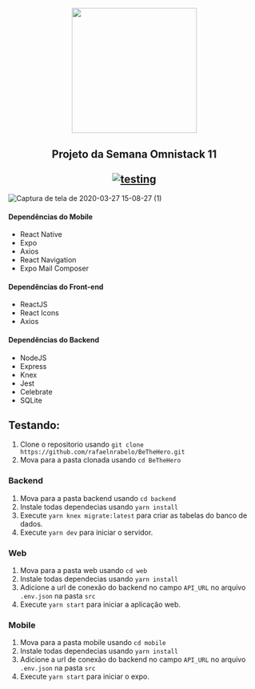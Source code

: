 <h1 align="center">
  <br/>
<img src="https://user-images.githubusercontent.com/55251721/77788953-ee82f880-7040-11ea-9b7b-ecefde44fa78.png" width=250 />

<h2 align="center">
  Projeto da Semana Omnistack 11 <br/> <br/>
  <a href="https://github.com/rafaelnrabelo/BeTheHero#testando">
    <img src="https://img.shields.io/badge/Testing-Install-%23e02041" alt="testing"/>
  </a>
</h2>

![Captura de tela de 2020-03-27 15-08-27 (1)](https://user-images.githubusercontent.com/55251721/77789834-8df4bb00-7042-11ea-99dc-2bddb498646f.png)

#### Dependências do Mobile
  - React Native
  - Expo
  - Axios
  - React Navigation
  - Expo Mail Composer
   
#### Dependências do Front-end
  - ReactJS
  - React Icons
  - Axios
    
#### Dependências do Backend
  - NodeJS
  - Express
  - Knex
  - Jest
  - Celebrate
  - SQLite
   
## Testando:
   1. Clone o repositorio usando `git clone https://github.com/rafaelnrabelo/BeTheHero.git`
   2. Mova para a pasta clonada usando `cd BeTheHero`
  ### Backend
   1. Mova para a pasta backend usando `cd backend`
   2. Instale todas dependecias usando `yarn install`
   3. Execute `yarn knex migrate:latest` para criar as tabelas do banco de dados.
   4. Execute `yarn dev` para iniciar o servidor.
  ### Web
   1. Mova para a pasta web usando `cd web`
   2. Instale todas dependecias usando `yarn install`
   3. Adicione a url de conexão do backend no campo `API_URL` no arquivo `.env.json` na pasta `src`
   4. Execute `yarn start` para iniciar a aplicação web.
  ### Mobile
   1. Mova para a pasta mobile usando `cd mobile`
   2. Instale todas dependecias usando `yarn install`
   3. Adicione a url de conexão do backend no campo `API_URL` no arquivo `.env.json` na pasta `src`
   4. Execute `yarn start` para iniciar o expo.
